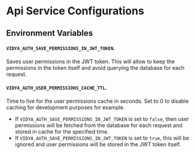 # Api Service Configurations

## Environment Variables

#### `VIDYA_AUTH_SAVE_PERMISSIONS_IN_JWT_TOKEN`.
Saves user permissions in the JWT token. This will allow to keep the permissions in the token itself and avoid querying the database for each request. 

#### `VIDYA_AUTH_USER_PERMISSIONS_CACHE_TTL`. 
Time to live for the user permissions cache in seconds. Set to 0 to disable caching for development purposes for example. 

- If `VIDYA_AUTH_SAVE_PERMISSIONS_IN_JWT_TOKEN` is set to `false`, then user permissions will be fetched from the database for each request and stored in cache for the specified time.
- If `VIDYA_AUTH_SAVE_PERMISSIONS_IN_JWT_TOKEN` is set to `true`, this will be ignored and user permissions will be stored in the JWT token itself.